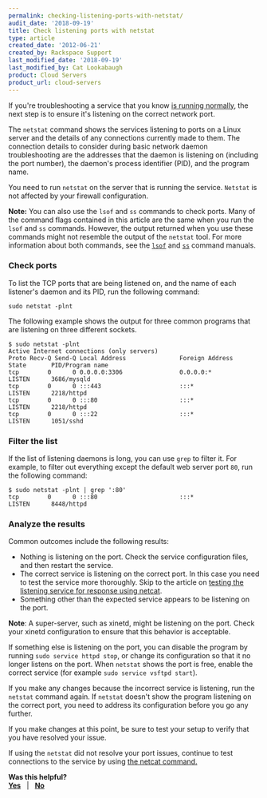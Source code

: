 ```yaml
---
permalink: checking-listening-ports-with-netstat/
audit_date: '2018-09-19'
title: Check listening ports with netstat
type: article
created_date: '2012-06-21'
created_by: Rackspace Support
last_modified_date: '2018-09-19'
last_modified_by: Cat Lookabaugh
product: Cloud Servers
product_url: cloud-servers
---
```


If you're troubleshooting a service that you know [is running normally](/how-to/checking-system-load-on-linux),
the next step is to ensure it's listening on the correct network port.

The `netstat` command shows the services listening to ports on a Linux
server and the details of any connections currently made to them.
The connection details to consider during basic network daemon
troubleshooting are the addresses that the daemon is listening on (including
the port number), the daemon's process identifier (PID), and the program
name.

You need to run `netstat` on the server that is running the service.
`Netstat` is not affected by your firewall configuration.

**Note:** You can also use the `lsof` and `ss` commands to check ports. Many of the command flags contained in this article are the same when you run the `lsof` and `ss` commands. However, the output returned when you use these commands might not resemble the output of the `netstat` tool. For more information about both commands, see the [`lsof`](http://linux.die.net/man/8/lsof) and [`ss`](http://linux.die.net/man/8/ss) command manuals.

### Check ports

To list the TCP ports that are being listened on, and the name of
each listener's daemon and its PID, run the following command:

    sudo netstat -plnt

The following example shows the output for three common programs
that are listening on three different sockets.

    $ sudo netstat -plnt
    Active Internet connections (only servers)
    Proto Recv-Q Send-Q Local Address               Foreign Address             State       PID/Program name
    tcp        0      0 0.0.0.0:3306                0.0.0.0:*                   LISTEN      3686/mysqld
    tcp        0      0 :::443                      :::*                        LISTEN      2218/httpd
    tcp        0      0 :::80                       :::*                        LISTEN      2218/httpd
    tcp        0      0 :::22                       :::*                        LISTEN      1051/sshd

### Filter the list

If the list of listening daemons is long, you can use `grep` to filter it.
For example, to filter out everything except the default web server port `80`, run the following command:

    $ sudo netstat -plnt | grep ':80'
    tcp        0      0 :::80                       :::*                        LISTEN      8448/httpd

### Analyze the results

Common outcomes include the following results:

-   Nothing is listening on the port. Check the service configuration
    files, and then restart the service.
-   The correct service is listening on the correct port. In this case
    you need to test the service more thoroughly. Skip to the article on
    [testing the listening service for response using
    netcat](/how-to/testing-network-services-with-netcat).
-   Something other than the expected service appears to be listening on
    the port.

**Note**: A super-server, such as xinetd,
might be listening on the port. Check your xinetd configuration to ensure that this behavior is acceptable.

If something else is listening on the port, you can disable the program by running `sudo service httpd stop`, or change its configuration so that it no
longer listens on the port. When `netstat` shows the port is free, enable the correct service (for example `sudo service vsftpd start`).

If you make any changes because the incorrect service is listening, run the `netstat` command again. If `netstat` doesn't show the program listening on the correct port, you need to address its configuration before you go any further.

If you make changes at this point, be sure to test your setup to verify that you
have resolved your issue.

If using the `netstat` did not resolve your port issues, continue to test connections to the service by using [the netcat command.](/how-to/testing-network-services-with-netcat)

**Was this helpful?** <br/>
[**Yes**](https://rackspaceinc.co1.qualtrics.com/jfe/form/SV_9ppN6Ts7BYDZLKd) &nbsp; | &nbsp; [**No**](https://rackspaceinc.co1.qualtrics.com/jfe/preview/SV_5uP0tJVpGUw1iLj?)

